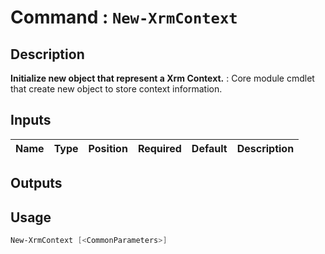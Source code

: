 ﻿# Command : `New-XrmContext` 

## Description

**Initialize new object that represent a Xrm Context.** : Core module cmdlet that create new object to store context information.

## Inputs

Name|Type|Position|Required|Default|Description
----|----|--------|--------|-------|-----------

## Outputs

## Usage

```Powershell 
New-XrmContext [<CommonParameters>]
``` 



